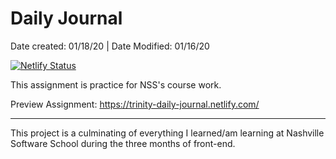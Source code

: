 # Daily Journal
Date created: 01/18/20 | Date Modified: 01/16/20

[![Netlify Status](https://api.netlify.com/api/v1/badges/bd529b12-cd02-44dd-aa1e-a0edb0776b98/deploy-status)](https://app.netlify.com/sites/trinity-daily-journal/deploys)

This assignment is practice for NSS's course work.

Preview Assignment: https://trinity-daily-journal.netlify.com/
***

This project is a culminating of everything I learned/am learning at Nashville Software School during the three months of front-end. 